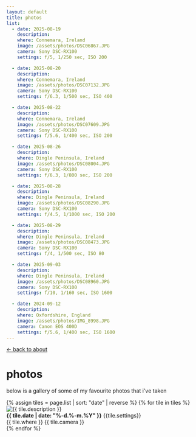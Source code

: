 ```yaml
---
layout: default
title: photos
list:
  - date: 2025-08-19
    description: 
    where: Connemara, Ireland
    image: /assets/photos/DSC06867.JPG
    camera: Sony DSC-RX100
    settings: f/5, 1/250 sec, ISO 200

  - date: 2025-08-20
    description:
    where: Connemara, Ireland
    image: /assets/photos/DSC07132.JPG
    camera: Sony DSC-RX100
    settings: f/6.3, 1/500 sec, ISO 400

  - date: 2025-08-22
    description:
    where: Connemara, Ireland
    image: /assets/photos/DSC07609.JPG
    camera: Sony DSC-RX100
    settings: f/5.6, 1/400 sec, ISO 200

  - date: 2025-08-26
    description:
    where: Dingle Peninsula, Ireland
    image: /assets/photos/DSC08004.JPG
    camera: Sony DSC-RX100
    settings: f/6.3, 1/800 sec, ISO 200

  - date: 2025-08-28
    description:
    where: Dingle Peninsula, Ireland
    image: /assets/photos/DSC08290.JPG
    camera: Sony DSC-RX100
    settings: f/4.5, 1/1000 sec, ISO 200

  - date: 2025-08-29
    description:
    where: Dingle Peninsula, Ireland
    image: /assets/photos/DSC08473.JPG
    camera: Sony DSC-RX100
    settings: f/4, 1/500 sec, ISO 80

  - date: 2025-09-03
    description:
    where: Dingle Peninsula, Ireland
    image: /assets/photos/DSC08960.JPG
    camera: Sony DSC-RX100
    settings: f/10, 1/160 sec, ISO 1600

  - date: 2024-09-12
    description:
    where: Oxfordshire, England
    image: /assets/photos/IMG_8998.JPG
    camera: Canon EOS 400D
    settings: f/5.6, 1/400 sec, ISO 1600
---
```


<a href="/">← back to about</a>

# photos

below is a gallery of some of my favourite photos that i've taken

<div class="photo-gallery">
  {% assign tiles = page.list | sort: "date" | reverse %}
  {% for tile in tiles %}
    <div class="photo-gallery-tile">
      <img class="photo" src="{{ tile.image }}" alt="{{ tile.description }} ">
      <div class="photo-gallery-details">
        <strong>{{ tile.date | date: "%-d.%-m.%Y" }}</strong>
        <span>{{tile.settings}}</span>
      </div>
      <div class="photo-gallery-details">
        <span>{{ tile.where }}</span>
        <span>{{ tile.camera }}</span>
      </div>
    </div>
  {% endfor %}
</div>
